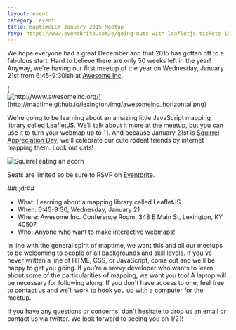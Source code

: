 ```yaml
---
layout: event
category: event
title: maptimeLEX January 2015 Meetup
rsvp: https://www.eventbrite.com/e/going-nuts-with-leafletjs-tickets-15345200909
---
```


We hope everyone had a great December and that 2015 has gotten off to a fabulous start. Hard to believe there are only 50 weeks left in the year! Anyway, we're having our first meetup of the year on Wednesday, January 21st from 6:45-9:30ish at [Awesome Inc](http://www.awesomeinc.org/).

[![http://www.awesomeinc.org/](http://maptime.github.io/lexington/img/awesomeinc_horizontal.png) ](http://www.awesomeinc.org/)

We're going to be learning about an amazing little JavaScript mapping library called [LeafletJS](http://leafletjs.com/). We'll talk about it more at the meetup, but you can use it to turn your webmap up to 11. And because January 21st is [Squirrel Appreciation Day](http://www.holidayinsights.com/moreholidays/January/squirrelappreciation.htm), we'll celebrate our cute rodent friends by internet mapping them. Look out cats!

![Squirrel eating an acorn](http://maptime.github.io/lexington/img/squirrel_eating_acorn.gif)

Seats are limited so be sure to RSVP on [Eventbrite](https://www.eventbrite.com/e/going-nuts-with-leafletjs-tickets-15345200909).
 


##tl;dr##

- What: Learning about a mapping library called LeafletJS
- When: 6:45-9:30, Wednesday, January 21
- Where: Awesome Inc. Conference Room, 348 E Main St, Lexington, KY 40507
- Who: Anyone who want to make interactive webmaps!
 
In line with the general spirit of maptime, we want this and all our meetups to be welcoming to people of all backgrounds and skill levels. If you've never written a line of HTML, CSS, or JavaScript, come out and we'll be happy to get you going. If you're a savvy developer who wants to learn about some of the particularities of mapping, we want you too! A laptop will be necessary for following along. If you don't have access to one, feel free to contact us and we'll work to hook you up with a computer for the meetup.

If you have any questions or concerns, don't hesitate to drop us an email or contact us via twitter. We look forward to seeing you on 1/21!

<div id='map' class='row8 fill-blue col12 map space-bottom2'></div>
<script>
var map = L.mapbox.map('map', 'maptastik.j354k5k8')
    .setView([38.042015, -84.492637], 17);

var marker = L.mapbox.featureLayer({
  'type': 'Feature',
  'properties': {
    'title': 'Awesome Inc',
    'description': '348 E Main St,<br>Conference Room <br>Lexington, Kentucky<br>40507',
    'marker-color': '#ff8888'
  },
  'geometry': {
    'type': 'Point',
    'coordinates': [-84.492637, 38.042015 ]
  }
}).addTo(map);

marker.eachLayer(function(m) {
    m.openPopup();
});
</script>